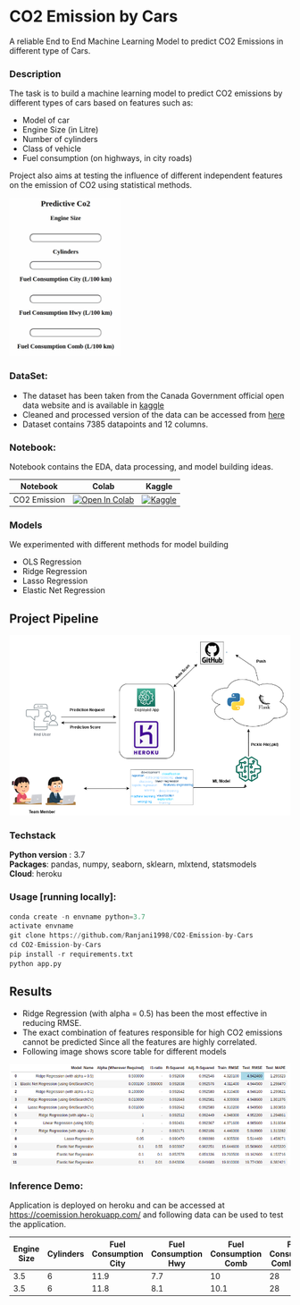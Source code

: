 # CO2 Emission by Cars
A reliable End to End Machine Learning Model to predict CO2 Emissions in different type of Cars. 

### Description

The task is to build a machine learning model to predict CO2 emissions by different types of cars based on features such as:

* Model of car
* Engine Size (in Litre)
* Number of cylinders
* Class of vehicle
* Fuel consumption (on highways, in city roads)

Project also aims at testing the influence of different independent features on the emission of CO2 using statistical methods. 

<img src = "https://github.com/Ranjani1998/CO2-Emission-by-Cars/blob/main/Static/co2_emission.gif" width = 200>

### DataSet:

* The dataset has been taken from the Canada Government official open data website and is available in [kaggle](https://www.kaggle.com/datasets/debajyotipodder/co2-emission-by-vehicles)
* Cleaned and processed version of the data can be accessed from [here](https://github.com/Ranjani1998/CO2-Emission-by-Cars/blob/main/final_co2.csv)
* Dataset contains 7385 datapoints and 12 columns.


### Notebook:

Notebook contains the EDA, data processing, and model building ideas. 

| Notebook | Colab | Kaggle |
| ------ | ------ | ------ |
| CO2 Emission | [![Open In Colab](https://colab.research.google.com/assets/colab-badge.svg)](https://colab.research.google.com/github/Ranjani1998/CO2-Emission-by-Cars/blob/main/Notebook/co2-emission-by-cars.ipynb) | [![Kaggle](https://kaggle.com/static/images/open-in-kaggle.svg)](https://www.kaggle.com/code/undersc0re/co2-emission-by-cars) |

### Models
We experimented with different methods for model building 

* OLS Regression
* Ridge Regression
* Lasso Regression	
* Elastic Net Regression	

## Project Pipeline

<img src = "https://github.com/Ranjani1998/CO2-Emission-by-Cars/blob/main/Static/C02_Arch_Diagram.png" width = 800>



### Techstack

**Python version** : 3.7 <br>
**Packages**: pandas, numpy, seaborn, sklearn, mlxtend, statsmodels <br>
**Cloud**: heroku

### Usage [running locally]:

```python
conda create -n envname python=3.7
activate envname
git clone https://github.com/Ranjani1998/CO2-Emission-by-Cars
cd CO2-Emission-by-Cars
pip install -r requirements.txt
python app.py
```

## Results 


* Ridge Regression (with alpha = 0.5) has been the most effective in reducing RMSE.
* The exact combination of features responsible for high CO2 emissions cannot be predicted Since all the features are highly correlated.
* Following image shows score table for different models


<img src = "https://github.com/Ranjani1998/CO2-Emission-by-Cars/blob/main/Static/co2_score.png" width = 800> 


### Inference Demo:

Application is deployed on heroku and can be accessed at https://coemission.herokuapp.com/ and following data can be used to test the application. 

|Engine Size|Cylinders|Fuel Consumption City|Fuel Consumption Hwy|Fuel Consumption Comb| Fuel Consumption Comb (mpg) | Fuel Types | Transmission type | Make | Vechicle Class | CO2 Emissions | 
| ------------- | ------------- | -------- | -------- |-------- |------- |------- | ------ | ------- | ------- | ------- |
| 3.5   | 6 | 11.9  | 7.7 | 10 | 28 | z | AS6 | Luxury | Sedan | 230 |
| 3.5 | 6 | 11.8  | 8.1 | 10.1 | 28 | z | AS6 | Luxury | Sedan | 232 |
